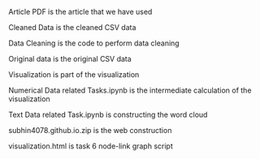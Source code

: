 Article PDF is the article that we have used

Cleaned Data is the cleaned CSV data

Data Cleaning is the code to perform data cleaning

Original data is the original CSV data

Visualization is part of the visualization

Numerical Data related Tasks.ipynb is the intermediate calculation of the visualization

Text Data related Task.ipynb is constructing the word cloud

subhin4078.github.io.zip is the web construction

visualization.html is task 6 node-link graph script
